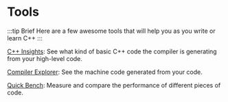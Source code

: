 # Tools

:::tip Brief
Here are a few awesome tools that will help you as you write or learn C++
:::

[C++ Insights](https://cppinsights.io/): See what kind of basic C++ code the compiler is generating from your high-level code.

[Compiler Explorer](https://godbolt.org/): See the machine code generated from your code.

[Quick Bench](https://quick-bench.com/): Measure and compare the performance of different pieces of code.